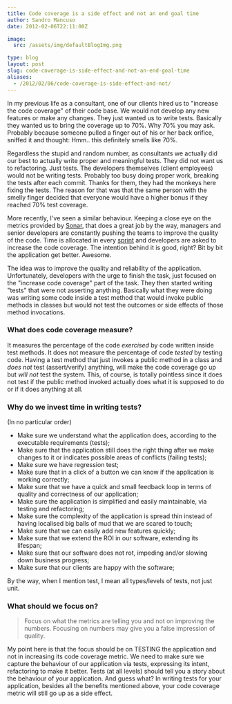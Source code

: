 ```yaml
---
title: Code coverage is a side effect and not an end goal time
author: Sandro Mancuso
date: 2012-02-06T22:11:00Z

image:
  src: /assets/img/defaultBlogImg.png

type: blog
layout: post
slug: code-coverage-is-side-effect-and-not-an-end-goal-time
aliases: 
  - /2012/02/06/code-coverage-is-side-effect-and-not/
---
```


In my previous life as a consultant, one of our clients hired us to
"increase the code coverage" of their code base. We would not develop
any new features or make any changes. They just wanted us to write
tests. Basically they wanted us to bring the coverage up to 70%. Why 70%
you may ask. Probably because someone pulled a finger out of his or her
back orifice, sniffed it and thought: Hmm.. this definitely smells like
70%.


Regardless the stupid and random number, as consultants we actually did
our best to actually write proper and meaningful tests. They did not
want us to refactoring. Just tests. The developers themselves (client
employees) would not be writing tests. Probably too busy doing proper
work, breaking the tests after each commit. Thanks for them, they had
the monkeys here fixing the tests. The reason for that was that the same
person with the smelly finger decided that everyone would have a higher
bonus if they reached 70% test coverage. 


More recently, I've seen a similar behaviour. Keeping a close eye on the
metrics provided by [Sonar](http://www.sonarsource.org/), that does a
great job by the way, managers and senior developers are constantly
pushing the teams to improve the quality of the code. Time is allocated
in
every [sprint](https://en.wikipedia.org/wiki/Scrum_%28software_development%29#Sprint) and
developers are asked to increase the code coverage. The intention behind
it is good, right? Bit by bit the application get better. Awesome. 


The idea was to improve the quality and reliability of the application.
Unfortunately, developers with the urge to finish the task, just focused
on the "increase code coverage" part of the task. They then started
writing "tests" that were not asserting anything. Basically what they
were doing was writing some code inside a test method that would invoke
public methods in classes but would not test the outcomes or side
effects of those method invocations. 


### What does code coverage measure?

It measures the percentage of the code *exercised* by code written
inside test methods. It does not measure the percentage of code *tested*
by testing code. Having a test method that just invokes a public method
in a class and *does not* test (assert/verify) anything, will make the
code coverage go up but *will not* test the system. This, of course, is
totally pointless since it does not test if the public method invoked
actually does what it is supposed to do or if it does anything at all.

### Why do we invest time in writing tests?
(In no particular order)


-   Make sure we understand what the application does, according to the
    executable requirements (tests); 
-   Make sure that the application still does the right thing after we
    make changes to it or indicates possible areas of conflicts (failing
    tests);
-   Make sure we have regression test; 
-   Make sure that in a click of a button we can know if the application
    is working correctly; 
-   Make sure that we have a quick and small feedback loop in terms of
    quality and correctness of our application; 
-   Make sure the application is simplified and easily maintainable, via
    testing and refactoring; 
-   Make sure the complexity of the application is spread thin instead
    of having localised big balls of mud that we are scared to touch;
-   Make sure that we can easily add new features quickly; 
-   Make sure that we extend the ROI in our software, extending its
    lifespan; 
-   Make sure that our software does not rot, impeding and/or slowing
    down business progress; 
-   Make sure that our clients are happy with the software;


By the way, when I mention test, I mean all types/levels of tests, not
just unit.

### What should we focus on?

> Focus on what the metrics are telling you and not on improving the numbers. Focusing on numbers may give you a false impression of quality.

My point here is that the focus should be on TESTING the application and
not in increasing its code coverage metric. We need to make sure we
capture the behaviour of our application via tests, expressing its
intent, refactoring to make it better. Tests (at all levels) should tell
you a story about the behaviour of your application. And guess what? In
writing tests for your application, besides all the benefits mentioned
above, your code coverage metric will still go up as a side effect.
